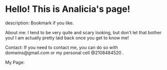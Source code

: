 <!DOCTYPE html>

<html>
 
<body>
 
<h1>Hello! This is Analicia's page!</h1>

<p>description: Bookmark if you like.</p>

</body> About me: I tend to be very quite and scary looking, 
but don't let that bother you! I am actually pretty laid back once you get to know me!
 
<p> Contact: If you need to contact me, you can do so with
domwins@gmail.com or my personal cell @2108484520 .</p>
 
</html> My Page:


